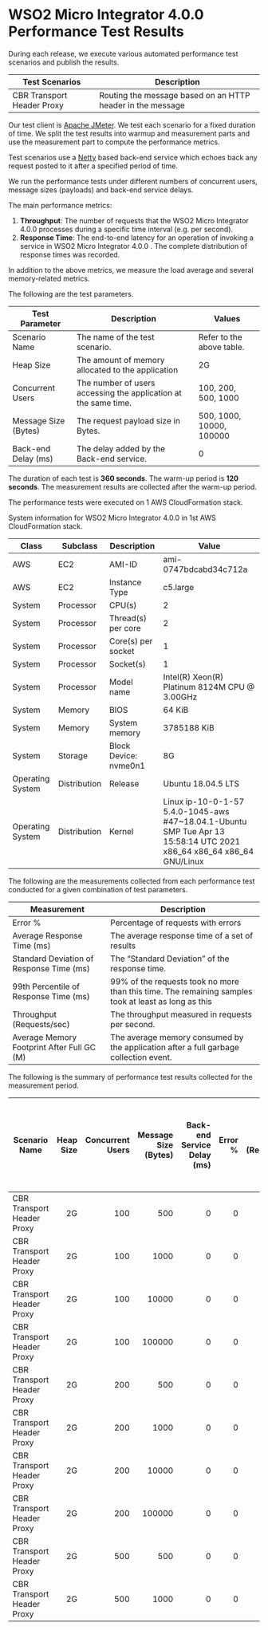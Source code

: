 # WSO2 Micro Integrator 4.0.0 Performance Test Results

During each release, we execute various automated performance test scenarios and publish the results.

| Test Scenarios | Description |
| --- | --- |
| CBR Transport Header Proxy | Routing the message based on an HTTP header in the message |

Our test client is [Apache JMeter](https://jmeter.apache.org/index.html). We test each scenario for a fixed duration of
time. We split the test results into warmup and measurement parts and use the measurement part to compute the
performance metrics.

Test scenarios use a [Netty](https://netty.io/) based back-end service which echoes back any request
posted to it after a specified period of time.

We run the performance tests under different numbers of concurrent users, message sizes (payloads) and back-end service
delays.

The main performance metrics:

1. **Throughput**: The number of requests that the WSO2 Micro Integrator 4.0.0 processes during a specific time interval (e.g. per second).
2. **Response Time**: The end-to-end latency for an operation of invoking a service in WSO2 Micro Integrator 4.0.0 . The complete distribution of response times was recorded.

In addition to the above metrics, we measure the load average and several memory-related metrics.

The following are the test parameters.

| Test Parameter | Description | Values |
| --- | --- | --- |
| Scenario Name | The name of the test scenario. | Refer to the above table. |
| Heap Size | The amount of memory allocated to the application | 2G |
| Concurrent Users | The number of users accessing the application at the same time. | 100, 200, 500, 1000 |
| Message Size (Bytes) | The request payload size in Bytes. | 500, 1000, 10000, 100000 |
| Back-end Delay (ms) | The delay added by the Back-end service. | 0 |

The duration of each test is **360 seconds**. The warm-up period is **120 seconds**.
The measurement results are collected after the warm-up period.

The performance tests were executed on 1 AWS CloudFormation stack.


System information for WSO2 Micro Integrator 4.0.0 in 1st AWS CloudFormation stack.

| Class | Subclass | Description | Value |
| --- | --- | --- | --- |
| AWS | EC2 | AMI-ID | ami-0747bdcabd34c712a |
| AWS | EC2 | Instance Type | c5.large |
| System | Processor | CPU(s) | 2 |
| System | Processor | Thread(s) per core | 2 |
| System | Processor | Core(s) per socket | 1 |
| System | Processor | Socket(s) | 1 |
| System | Processor | Model name | Intel(R) Xeon(R) Platinum 8124M CPU @ 3.00GHz |
| System | Memory | BIOS | 64 KiB |
| System | Memory | System memory | 3785188 KiB |
| System | Storage | Block Device: nvme0n1 | 8G |
| Operating System | Distribution | Release | Ubuntu 18.04.5 LTS |
| Operating System | Distribution | Kernel | Linux ip-10-0-1-57 5.4.0-1045-aws #47~18.04.1-Ubuntu SMP Tue Apr 13 15:58:14 UTC 2021 x86_64 x86_64 x86_64 GNU/Linux |


The following are the measurements collected from each performance test conducted for a given combination of
test parameters.

| Measurement | Description |
| --- | --- |
| Error % | Percentage of requests with errors |
| Average Response Time (ms) | The average response time of a set of results |
| Standard Deviation of Response Time (ms) | The “Standard Deviation” of the response time. |
| 99th Percentile of Response Time (ms) | 99% of the requests took no more than this time. The remaining samples took at least as long as this |
| Throughput (Requests/sec) | The throughput measured in requests per second. |
| Average Memory Footprint After Full GC (M) | The average memory consumed by the application after a full garbage collection event. |

The following is the summary of performance test results collected for the measurement period.

|  Scenario Name | Heap Size | Concurrent Users | Message Size (Bytes) | Back-end Service Delay (ms) | Error % | Throughput (Requests/sec) | Average Response Time (ms) | Standard Deviation of Response Time (ms) | 99th Percentile of Response Time (ms) | WSO2 Micro Integrator 4.0.0 GC Throughput (%) | Average WSO2 Micro Integrator 4.0.0 Memory Footprint After Full GC (M) |
|---|---:|---:|---:|---:|---:|---:|---:|---:|---:|---:|---:|
|  CBR Transport Header Proxy | 2G | 100 | 500 | 0 | 0 | 4047.98 | 24.58 | 39.85 | 111 | 91.49 | 263.49 |
|  CBR Transport Header Proxy | 2G | 100 | 1000 | 0 | 0 | 4098.33 | 24.28 | 39.01 | 108 | N/A | N/A |
|  CBR Transport Header Proxy | 2G | 100 | 10000 | 0 | 0 | 3560.25 | 27.95 | 27.09 | 113 | N/A | N/A |
|  CBR Transport Header Proxy | 2G | 100 | 100000 | 0 | 0 | 1565.13 | 63.65 | 38.84 | 167 | N/A | N/A |
|  CBR Transport Header Proxy | 2G | 200 | 500 | 0 | 0 | 4166.9 | 47.85 | 60.45 | 158 | N/A | N/A |
|  CBR Transport Header Proxy | 2G | 200 | 1000 | 0 | 0 | 4153.12 | 48.02 | 53.87 | 156 | N/A | N/A |
|  CBR Transport Header Proxy | 2G | 200 | 10000 | 0 | 0 | 3610.33 | 55.23 | 43.02 | 165 | N/A | N/A |
|  CBR Transport Header Proxy | 2G | 200 | 100000 | 0 | 0 | 1521.23 | 131.14 | 66.37 | 297 | N/A | N/A |
|  CBR Transport Header Proxy | 2G | 500 | 500 | 0 | 0 | 4142.93 | 120.46 | 102.44 | 307 | N/A | N/A |
|  CBR Transport Header Proxy | 2G | 500 | 1000 | 0 | 0 | 4093.11 | 121.94 | 116.89 | 309 | N/A | N/A |
